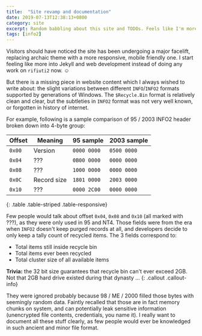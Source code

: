 ```yaml
---
title:  "Site revamp and documentation"
date: 2019-07-13T12:38:13+0800
category: site
excerpt: Random babbling about this site and TODOs. Feels like I'm more into web development …
tags: [info2]
---
```


Visitors should have noticed the site has been undergoing a major facelift, replacing
archaic theme with a more responsive, mobile friendly one. I start feeling like more
into Jekyll and web development instead of doing any work on `rifiuti2` now. &#x263A;

But there is a missing piece in website content which I always wished to write about:
the slight variations between different `INFO`/`INFO2` formats supported by generations
of Windows. The `$Recycle.Bin` format is relatively clean and clear, but the subtleties
in `INFO2` format was not very well known, or forgotten in history of internet.

For example, following is a sample comparison of 95 / 2003 INFO2 header broken down
into 4-byte group:

<div class="table-responsive" markdown="1">

| Offset | Meaning | 95 sample | 2003 sample |
| --- | --- | --- | --- |
| `0x00` | Version     | `0000 0000` | `0500 0000` |
| `0x04` | ???         | `0B00 0000` | `0000 0000` |
| `0x08` | ???         | `1000 0000` | `0000 0000` |
| `0x0C` | Record size | `1801 0000` | `2003 0000` |
| `0x10` | ???         | `0000 2C00` | `0000 0000` |
{: .table .table-striped .table-responsive}

</div>

Few people would talk about offset `0x04`, `0x08` and `0x10` (all marked with ???), as
they were only used in 95 and NT4. Those fields were from the era when `INFO2`
doesn't keep purged records at all, and developers decide to only keep a tally count
of recycled items. The 3 fields correspond to:

- Total items still inside recycle bin
- Total items ever been recycled
- Total cluster size of all available items

**Trivia:** the 32 bit size guarantees that recycle bin can't ever
exceed 2GB. Not that 2GB hard drive existed during that dynasty &hellip;
{: .callout .callout-info}

They were ignored probably because 98 / ME / 2000 filled those bytes with seemingly
random data. Faintly recalled that those are in fact memory chunks on system, and
can potentially leak sensitive information (unencrypted file contents, credentials,
you name it). I really want to document all these stuff clearly, as few people
would ever be knowledged in such ancient and minor file format.
